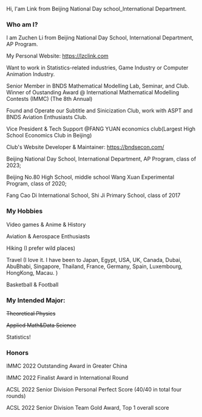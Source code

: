 Hi, I'am Link from Beijing National Day school_International Department. 

### Who am I?

I am Zuchen Li from Beijing National Day School, International Department, AP Program. 

My Personal Website: <https://lzclink.com>

Want to work in Statistics-related industries, Game Industry or Computer Animation Industry. 

Senior Member in BNDS Mathematical Modelling Lab, Seminar, and Club. Winner of Oustanding Award @ International Mathematical Modelling Contests (IMMC) (The 8th Annual)

Found and Operate our Subtitle and Sinicization Club, work with ASPT and BNDS Aviation Enthusiasts Club. 

Vice President & Tech Support @FANG YUAN economics club(Largest High School Economics Club in Beijing)

  Club's Website Developer & Maintainer: <https://bndsecon.com/>


Beijing National Day School, International Department, AP Program, class of 2023;

Beijing No.80 High School, middle school Wang Xuan Experimental Program, class of 2020;

Fang Cao Di International School, Shi Ji Primary School, class of 2017


### My Hobbies

Video games & Anime & History

Aviation & Aerospace Enthusiasts

Hiking (I prefer wild places)

Travel (I love it. I have been to Japan, Egypt, USA, UK, Canada, Dubai, AbuBhabi, Singapore, Thailand, France, Germany, Spain, Luxembourg, HongKong, Macau. )

Basketball & Football 



### My Intended Major:

~~Theoretical Physics~~

~~Applied Math&Data Science~~

Statistics!

### Honors

IMMC 2022 Outstanding Award in Greater China 

IMMC 2022 Finalist Award in International Round

ACSL 2022 Senior Division Personal Perfect Score (40/40 in total four rounds)

ACSL 2022 Senior Division Team Gold Award, Top 1 overall score  



